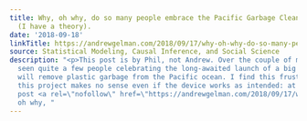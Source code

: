 ```yaml
---
title: Why, oh why, do so many people embrace the Pacific Garbage Cleanup nonsense?
  (I have a theory).
date: '2018-09-18'
linkTitle: https://andrewgelman.com/2018/09/17/why-oh-why-do-so-many-people-embrace-the-pacific-garbage-cleanup-nonsense-i-have-a-theory/
source: Statistical Modeling, Causal Inference, and Social Science
description: "<p>This post is by Phil, not Andrew. Over the couple of months I have
  seen quite a few people celebrating the long-awaited launch of a big device that
  will remove plastic garbage from the Pacific ocean. I find this frustrating because
  this project makes no sense even if the device works as intended: at best [&#8230;]</p>\n<p>The
  post <a rel=\"nofollow\" href=\"https://andrewgelman.com/2018/09/17/why-oh-why-do-so-many-people-embrace-the-pacific-garbage-cleanup-nonsense-i-have-a-theory/\">Why,
  oh why, "
---
```

